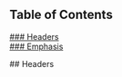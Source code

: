 ## Table of Contents  
[### Headers](#headers)  
[### Emphasis](#emphasis)  

<div style="page-break-after: always;"></div>

<a name="headers"/>
## Headers




<div style="page-break-after: always;"></div>
